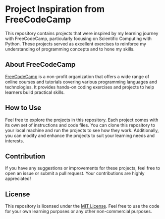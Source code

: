 # Project Inspiration from FreeCodeCamp

This repository contains projects that were inspired by my learning journey with FreeCodeCamp, particularly focusing on Scientific Computing with Python. These projects served as excellent exercises to reinforce my understanding of programming concepts and to hone my skills.

## About FreeCodeCamp

[FreeCodeCamp](https://www.freecodecamp.org/) is a non-profit organization that offers a wide range of online courses and tutorials covering various programming languages and technologies. It provides hands-on coding exercises and projects to help learners build practical skills.

## How to Use

Feel free to explore the projects in this repository. Each project comes with its own set of instructions and code files. You can clone this repository to your local machine and run the projects to see how they work. Additionally, you can modify and enhance the projects to suit your learning needs and interests.

## Contribution

If you have any suggestions or improvements for these projects, feel free to open an issue or submit a pull request. Your contributions are highly appreciated!

## License

This repository is licensed under the [MIT License](LICENSE). Feel free to use the code for your own learning purposes or any other non-commercial purposes.
